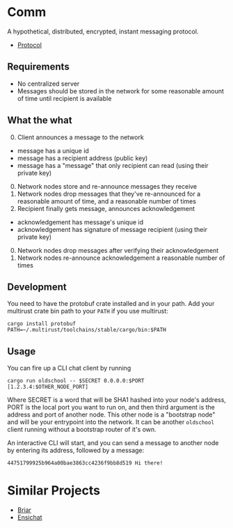 # Comm

A hypothetical, distributed, encrypted, instant messaging protocol.

* [Protocol](PROTOCOL.md)

## Requirements

* No centralized server
* Messages should be stored in the network for some reasonable amount of time until recipient is available

## What the what

0. Client announces a message to the network
  - message has a unique id
  - message has a recipient address (public key)
  - message has a "message" that only recipient can read (using their private key)
0. Network nodes store and re-announce messages they receive
0. Network nodes drop messages that they've re-announced for a reasonable amount of time, and a reasonable number of times
0. Recipient finally gets message, announces acknowledgement
  - acknowledgement has message's unique id
  - acknowledgement has signature of message recipient (using their private key)
0. Network nodes drop messages after verifying their acknowledgement
0. Network nodes re-announce acknowledgement a reasonable number of times

## Development

You need to have the protobuf crate installed and in your path. Add your multirust
crate bin path to your `PATH` if you use multirust:

    cargo install protobuf
    PATH=~/.multirust/toolchains/stable/cargo/bin:$PATH

## Usage

You can fire up a CLI chat client by running

    cargo run oldschool -- $SECRET 0.0.0.0:$PORT [1.2.3.4:$OTHER_NODE_PORT]

Where SECRET is a word that will be SHA1 hashed into your node's address, PORT
is the local port you want to run on, and then third argument is the address
and port of another node. This other node is a "bootstrap node" and will be
your entrypoint into the network. It can be another `oldschool` client running
without a bootstrap router of it's own.

An interactive CLI will start, and you can send a message to another node by
entering its address, followed by a message:

    44751799925b964a00bae3863cc4236f9bb8d519 Hi there!

# Similar Projects

* [Briar](https://briarproject.org/)
* [Ensichat](https://github.com/Nutomic/ensichat)
